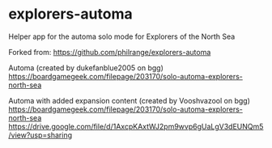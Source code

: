 # explorers-automa
Helper app for the automa solo mode for Explorers of the North Sea

Forked from:
https://github.com/philrange/explorers-automa

Automa (created by dukefanblue2005 on bgg)
https://boardgamegeek.com/filepage/203170/solo-automa-explorers-north-sea

Automa with added expansion content (created by Vooshvazool on bgg)
https://boardgamegeek.com/filepage/203170/solo-automa-explorers-north-sea
https://drive.google.com/file/d/1AxcpKAxtWJ2pm9wvp6gUaLgV3dEUNQm5/view?usp=sharing
